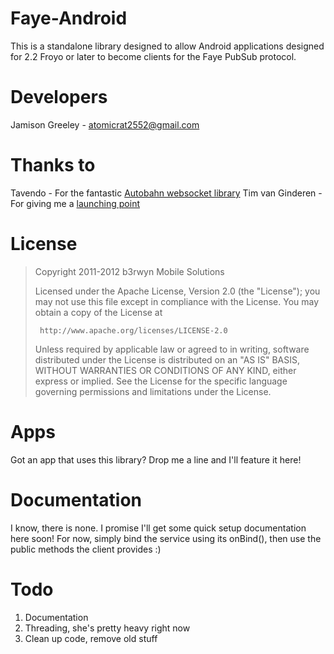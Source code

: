 Faye-Android
============

This is a standalone library designed to allow Android applications designed for 2.2 Froyo or later to become clients for the Faye PubSub protocol.

Developers
==========

Jamison Greeley - atomicrat2552@gmail.com

Thanks to
=========

Tavendo - For the fantastic [Autobahn websocket library](https://github.com/tavendo/AutobahnAndroid)
Tim van Ginderen - For giving me a [launching point]( https://code.google.com/p/android-faye-client/)

License
=======

> Copyright 2011-2012 b3rwyn Mobile Solutions
>
>  Licensed under the Apache License, Version 2.0 (the "License");
>  you may not use this file except in compliance with the License.
>  You may obtain a copy of the License at
>
>      http://www.apache.org/licenses/LICENSE-2.0
>
>  Unless required by applicable law or agreed to in writing, software
>  distributed under the License is distributed on an "AS IS" BASIS,
>  WITHOUT WARRANTIES OR CONDITIONS OF ANY KIND, either express or implied.
>  See the License for the specific language governing permissions and
>  limitations under the License.

Apps
====

Got an app that uses this library? Drop me a line and I'll feature it here!

Documentation
=============

I know, there is none. I promise I'll get some quick setup documentation here soon!
For now, simply bind the service using its onBind(), then use the public methods the client provides :)

Todo
====

1. Documentation
2. Threading, she's pretty heavy right now
3. Clean up code, remove old stuff